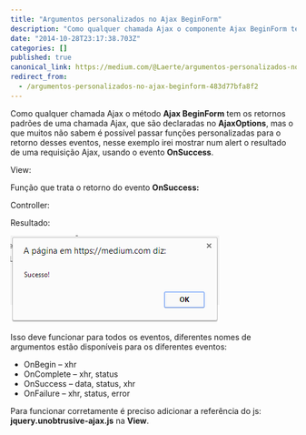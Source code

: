 ```yaml
---
title: "Argumentos personalizados no Ajax BeginForm"
description: "Como qualquer chamada Ajax o componente Ajax BeginForm tem os retornos padrões de uma chamada Ajax, que são declaradas no AjaxOptions, mas…"
date: "2014-10-28T23:17:38.703Z"
categories: []
published: true
canonical_link: https://medium.com/@Laerte/argumentos-personalizados-no-ajax-beginform-483d77bfa8f2
redirect_from:
  - /argumentos-personalizados-no-ajax-beginform-483d77bfa8f2
---
```


Como qualquer chamada Ajax o método **Ajax BeginForm** tem os retornos padrões de uma chamada Ajax, que são declaradas no **AjaxOptions**, mas o que muitos não sabem é possível passar funções personalizadas para o retorno desses eventos, nesse exemplo irei mostrar num alert o resultado de uma requisição Ajax, usando o evento **OnSuccess**.

View:

Função que trata o retorno do evento **OnSuccess:**

Controller:

Resultado:

![](./asset-1.png)

Isso deve funcionar para todos os eventos, diferentes nomes de argumentos estão disponíveis para os diferentes eventos:

-   OnBegin – xhr
-   OnComplete – xhr, status
-   OnSuccess – data, status, xhr
-   OnFailure – xhr, status, error

Para funcionar corretamente é preciso adicionar a referência do js: **jquery.unobtrusive-ajax.js** na **View**.
